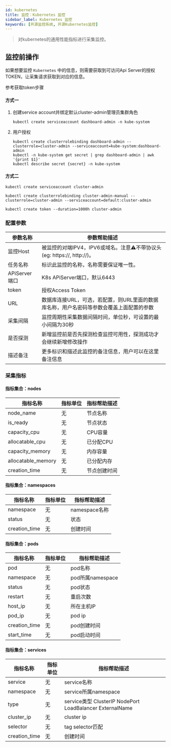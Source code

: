 ```yaml
---
id: kubernetes
title: 监控：Kubernetes 监控      
sidebar_label: Kubernetes 监控
keywords: [开源监控系统, 开源Kubernetes监控]
---
```


> 对kubernetes的通用性能指标进行采集监控。

## 监控前操作

如果想要监控 `Kubernetes` 中的信息，则需要获取到可访问Api Server的授权TOKEN，让采集请求获取到对应的信息。

参考获取token步骤

#### 方式一

1. 创建service account并绑定默认cluster-admin管理员集群角色

    ```kubectl create serviceaccount dashboard-admin -n kube-system```

2. 用户授权

    ```shell
    kubectl create clusterrolebinding dashboard-admin --clusterrole=cluster-admin --serviceaccount=kube-system:dashboard-admin
    kubectl -n kube-system get secret | grep dashboard-admin | awk '{print $1}'
    kubectl describe secret {secret} -n kube-system
    ```

#### 方式二

```shell
kubectl create serviceaccount cluster-admin

kubectl create clusterrolebinding cluster-admin-manual --clusterrole=cluster-admin --serviceaccount=default:cluster-admin

kubectl create token --duration=1000h cluster-admin

```

### 配置参数

|    参数名称     |                        参数帮助描述                        |
|-------------|------------------------------------------------------|
| 监控Host      | 被监控的对端IPV4，IPV6或域名。注意⚠️不带协议头(eg: https://, http://)。 |
| 任务名称        | 标识此监控的名称，名称需要保证唯一性。                                  |
| APiServer端口 | K8s APiServer端口，默认6443                               |
| token       | 授权Access Token                                       |
| URL         | 数据库连接URL，可选，若配置，则URL里面的数据库名称，用户名密码等参数会覆盖上面配置的参数      |
| 采集间隔        | 监控周期性采集数据间隔时间，单位秒，可设置的最小间隔为30秒                       |
| 是否探测        | 新增监控前是否先探测检查监控可用性，探测成功才会继续新增修改操作                     |
| 描述备注        | 更多标识和描述此监控的备注信息，用户可以在这里备注信息                          |

### 采集指标

#### 指标集合：nodes

|        指标名称        | 指标单位 | 指标帮助描述 |
|--------------------|------|--------|
| node_name          | 无    | 节点名称   |
| is_ready           | 无    | 节点状态   |
| capacity_cpu       | 无    | CPU容量  |
| allocatable_cpu    | 无    | 已分配CPU |
| capacity_memory    | 无    | 内存容量   |
| allocatable_memory | 无    | 已分配内存  |
| creation_time      | 无    | 节点创建时间 |

#### 指标集合：namespaces

|     指标名称      | 指标单位 |   指标帮助描述    |
|---------------|------|-------------|
| namespace     | 无    | namespace名称 |
| status        | 无    | 状态          |
| creation_time | 无    | 创建时间        |

#### 指标集合：pods

|     指标名称      | 指标单位 |     指标帮助描述     |
|---------------|------|----------------|
| pod           | 无    | pod名称          |
| namespace     | 无    | pod所属namespace |
| status        | 无    | pod状态          |
| restart       | 无    | 重启次数           |
| host_ip       | 无    | 所在主机IP         |
| pod_ip        | 无    | pod ip         |
| creation_time | 无    | pod创建时间        |
| start_time    | 无    | pod启动时间        |

#### 指标集合：services

|     指标名称      | 指标单位 |                         指标帮助描述                         |
|---------------|------|--------------------------------------------------------|
| service       | 无    | service名称                                              |
| namespace     | 无    | service所属namespace                                     |
| type          | 无    | service类型 ClusterIP NodePort LoadBalancer ExternalName |
| cluster_ip    | 无    | cluster ip                                             |
| selector      | 无    | tag selector匹配                                         |
| creation_time | 无    | 创建时间                                                   |
